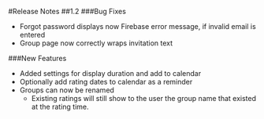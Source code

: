 #Release Notes
##1.2
###Bug Fixes
* Forgot password displays now Firebase error message, if invalid email is entered
* Group page now correctly wraps invitation text

###New Features
* Added settings for display duration and add to calendar
* Optionally add rating dates to calendar as a reminder
* Groups can now be renamed
  * Existing ratings will still show to the user the  group name that existed at the rating time.
